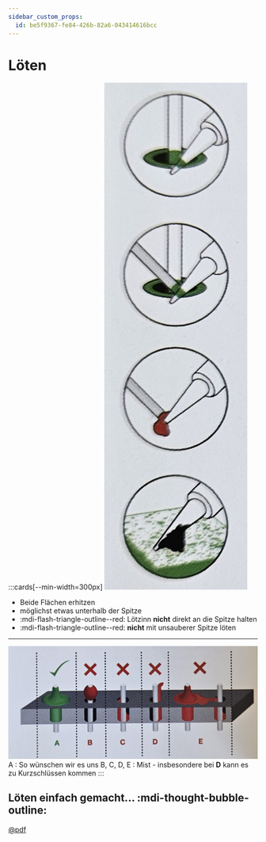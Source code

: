 ```yaml
---
sidebar_custom_props:
  id: be5f9367-fe84-426b-82a6-043414616bcc
---
```

# Löten

:::cards[--min-width=300px]
![--width=120px](images/solder-tip01.jpg)
- Beide Flächen erhitzen
- möglichst etwas unterhalb der Spitze
- :mdi-flash-triangle-outline--red: Lötzinn **nicht** direkt an die Spitze halten
- :mdi-flash-triangle-outline--red: **nicht** mit unsauberer Spitze löten
***
![](images/solder-tip02.jpg)
A
: So wünschen wir es uns
B, C, D, E
: Mist - insbesondere bei **D** kann es zu Kurzschlüssen kommen
:::


## Löten einfach gemacht... :mdi-thought-bubble-outline:

<div style={{maxWidth: '600px'}}>

[@pdf](assets/SolderComic.pdf)

</div>